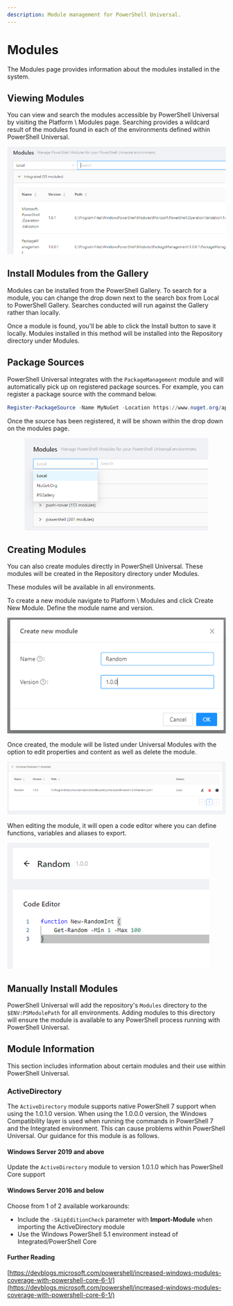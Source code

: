 ```yaml
---
description: Module management for PowerShell Universal.
---
```


# Modules

The Modules page provides information about the modules installed in the system.&#x20;

## Viewing Modules

You can view and search the modules accessible by PowerShell Universal by visiting the Platform \ Modules page. Searching provides a wildcard result of the modules found in each of the environments defined within PowerShell Universal.&#x20;

![](<../.gitbook/assets/image (310) (1) (1).png>)

## Install Modules from the Gallery

Modules can be installed from the PowerShell Gallery. To search for a module, you can change the drop down next to the search box from Local to PowerShell Gallery. Searches conducted will run against the Gallery rather than locally.&#x20;

Once a module is found, you'll be able to click the Install button to save it locally. Modules installed in this method will be installed into the Repository directory under Modules.&#x20;

## Package Sources

PowerShell Universal integrates with the `PackageManagement` module and will automatically pick up on registered package sources. For example, you can register a package source with the command below.&#x20;

```powershell
Register-PackageSource -Name MyNuGet -Location https://www.nuget.org/api/v2 -ProviderName NuGet
```

Once the source has been registered, it will be shown within the drop down on the modules page.&#x20;

<figure><img src="../.gitbook/assets/image (3) (2) (1).png" alt=""><figcaption></figcaption></figure>

## Creating Modules&#x20;

You can also create modules directly in PowerShell Universal. These modules will be created in the Repository directory under Modules.&#x20;

These modules will be available in all environments.

To create a new module navigate to Platform \ Modules and click Create New Module. Define the module name and version.&#x20;

![](<../.gitbook/assets/image (396).png>)

Once created, the module will be listed under Universal Modules with the option to edit properties and content as well as delete the module.&#x20;

![](<../.gitbook/assets/image (364).png>)

When editing the module, it will open a code editor where you can define functions, variables and aliases to export.&#x20;

![](<../.gitbook/assets/image (393).png>)

## Manually Install Modules

PowerShell Universal will add the repository's `Modules` directory to the `$ENV:PSModulePath` for all environments. Adding modules to this directory will ensure the module is available to any PowerShell process running with PowerShell Universal.&#x20;

## Module Information

This section includes information about certain modules and their use within PowerShell Universal.

### ActiveDirectory

The `ActiveDirectory` module supports native PowerShell 7 support when using the 1.0.1.0 version. When using the 1.0.0.0 version, the Windows Compatibility layer is used when running the commands in PowerShell 7 and the Integrated environment. This can cause problems within PowerShell Universal. Our guidance for this module is as follows.&#x20;

#### Windows Server 2019 and above

Update the `ActiveDirectory` module to version 1.0.1.0 which has PowerShell Core support

#### Windows Server 2016 and below

Choose from 1 of 2 available workarounds:

* Include the `-SkipEditionCheck` parameter with **Import-Module** when importing the ActiveDirectory module
* Use the Windows PowerShell 5.1 environment instead of Integrated/PowerShell Core

#### Further Reading

[https://devblogs.microsoft.com/powershell/increased-windows-modules-coverage-with-powershell-core-6-1/](https://devblogs.microsoft.com/powershell/increased-windows-modules-coverage-with-powershell-core-6-1/)

